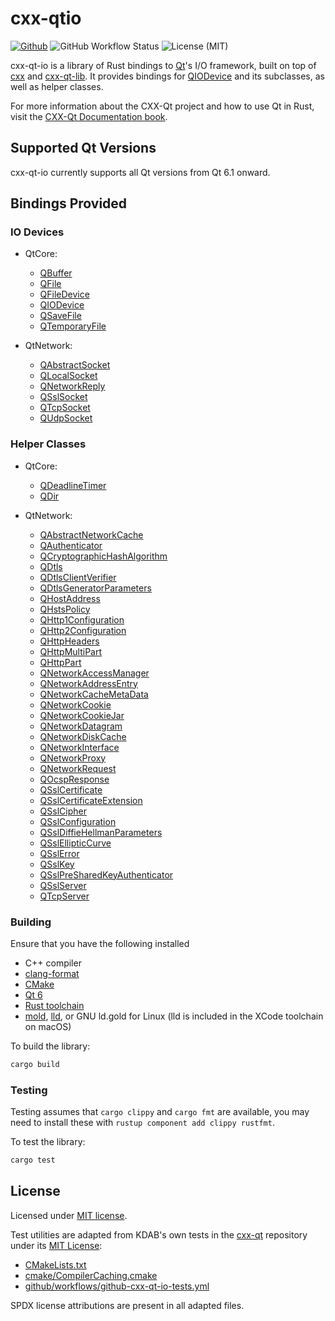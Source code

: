 # cxx-qtio

[![Github](https://img.shields.io/badge/github-jnbooth%2Fcxx--qt--io-informational?logo=github)](https://github.com/jnbooth/cxx-qt)
![GitHub Workflow Status](https://img.shields.io/github/actions/workflow/status/jnbooth/cxx-qt-io/github-cxx-qt-io-tests.yml)
![License (MIT)](https://img.shields.io/crates/l/cxx-qt-io)

cxx-qt-io is a library of Rust bindings to [Qt](https://www.qt.io/)'s I/O framework, built on top of [cxx](https://cxx.rs) and [cxx-qt-lib](https://github.com/KDAB/cxx-qt). It provides bindings for [QIODevice](https://doc.qt.io/qt/qiodevice.html) and its subclasses, as well as helper classes.

For more information about the CXX-Qt project and how to use Qt in Rust, visit the [CXX-Qt Documentation book](https://kdab.github.io/cxx-qt/book/).

## Supported Qt Versions

cxx-qt-io currently supports all Qt versions from Qt 6.1 onward.

## Bindings Provided

### IO Devices

- QtCore:

  - [QBuffer](https://doc.qt.io/qt/qbuffer.html)
  - [QFile](https://doc.qt.io/qt/qfile.html)
  - [QFileDevice](https://doc.qt.io/qt/qfiledevice.html)
  - [QIODevice](https://doc.qt.io/qt/qiodevice.html)
  - [QSaveFile](https://doc.qt.io/qt/qsavefile.html)
  - [QTemporaryFile](https://doc.qt.io/qt/qtemporaryfile.html)

- QtNetwork:
  - [QAbstractSocket](https://doc.qt.io/qt/qabstractsocket.html)
  - [QLocalSocket](https://doc.qt.io/qt/qhttppart.html)
  - [QNetworkReply](https://doc.qt.io/qt/qnetworkreply.html)
  - [QSslSocket](https://doc.qt.io/qt/qsslsocket.html)
  - [QTcpSocket](https://doc.qt.io/qt/qtcpsocket.html)
  - [QUdpSocket](https://doc.qt.io/qt/qudpsocket.html)

### Helper Classes

- QtCore:

  - [QDeadlineTimer](https://doc.qt.io/qt/qdeadlinetimer.html)
  - [QDir](https://doc.qt.io/qt/qdir.html)

- QtNetwork:
  - [QAbstractNetworkCache](https://doc.qt.io/qt/qabstractnetworkcache.html)
  - [QAuthenticator](https://doc.qt.io/qt/qauthenticator.html)
  - [QCryptographicHashAlgorithm](https://doc.qt.io/qt/qcryptographichashalgorithm.html)
  - [QDtls](https://doc.qt.io/qt/qdtls.html)
  - [QDtlsClientVerifier](https://doc.qt.io/qt/qdtlsclientverifier.html)
  - [QDtlsGeneratorParameters](https://doc.qt.io/qt/qdtlsgeneratorparameters.html)
  - [QHostAddress](https://doc.qt.io/qt/qhostaddress.html)
  - [QHstsPolicy](https://doc.qt.io/qt/qhstspolicy.html)
  - [QHttp1Configuration](https://doc.qt.io/qt/qhttp1configuration.html)
  - [QHttp2Configuration](https://doc.qt.io/qt/qhttp2configuration.html)
  - [QHttpHeaders](https://doc.qt.io/qt/qhttpheaders.html)
  - [QHttpMultiPart](https://doc.qt.io/qt/qhttpmultipart.html)
  - [QHttpPart](https://doc.qt.io/qt/qhttppart.html)
  - [QNetworkAccessManager](https://doc.qt.io/qt/qnetworkaccessmanager.html)
  - [QNetworkAddressEntry](https://doc.qt.io/qt/qnetworkaddressentry.html)
  - [QNetworkCacheMetaData](https://doc.qt.io/qt/qnetworkcachemetadata.html)
  - [QNetworkCookie](https://doc.qt.io/qt/qnetworkcookie.html)
  - [QNetworkCookieJar](https://doc.qt.io/qt/qnetworkcookiejar.html)
  - [QNetworkDatagram](https://doc.qt.io/qt/qnetworkdatagram.html)
  - [QNetworkDiskCache](https://doc.qt.io/qt/qnetworkdiskcache.html)
  - [QNetworkInterface](https://doc.qt.io/qt/qnetworkinterface.html)
  - [QNetworkProxy](https://doc.qt.io/qt/qnetworkproxy.html)
  - [QNetworkRequest](https://doc.qt.io/qt/qnetworkrequest.html)
  - [QOcspResponse](https://doc.qt.io/qt/qocspresponse.html)
  - [QSslCertificate](https://doc.qt.io/qt/qsslcertificate.html)
  - [QSslCertificateExtension](https://doc.qt.io/qt/qsslcertificateextension.html)
  - [QSslCipher](https://doc.qt.io/qt/qsslcipher.html)
  - [QSslConfiguration](https://doc.qt.io/qt/qsslconfiguration.html)
  - [QSslDiffieHellmanParameters](https://doc.qt.io/qt/qssldiffiehellmanparameters.html)
  - [QSslEllipticCurve](https://doc.qt.io/qt/qsslellipticcurve.html)
  - [QSslError](https://doc.qt.io/qt/qsslerror.html)
  - [QSslKey](https://doc.qt.io/qt/qsslkey.html)
  - [QSslPreSharedKeyAuthenticator](https://doc.qt.io/qt/qsslpresharedkeyauthenticator.html)
  - [QSslServer](https://doc.qt.io/qt/qsslserver.html)
  - [QTcpServer](https://doc.qt.io/qt/qtcpserver.html)

### Building

Ensure that you have the following installed

- C++ compiler
- [clang-format](https://clang.llvm.org/docs/ClangFormat.html)
- [CMake](https://cmake.org/)
- [Qt 6](https://www.qt.io/)
- [Rust toolchain](https://www.rust-lang.org/)
- [mold](https://github.com/rui314/mold), [lld](https://lld.llvm.org/), or GNU ld.gold for Linux (lld is included in the XCode toolchain on macOS)

To build the library:

```bash
cargo build
```

### Testing

Testing assumes that `cargo clippy` and `cargo fmt` are available, you may need to install these with `rustup component add clippy rustfmt`.

To test the library:

```bash
cargo test
```

## License

Licensed under [MIT license](https://github.com/jnbooth/cxx-qt-io/LICENSE).

Test utilities are adapted from KDAB's own tests in the [cxx-qt](https://github.com/KDAB/cxx-qt) repository under its [MIT License](https://github.com/KDAB/cxx-qt/blob/main/LICENSES/MIT.txt):

- [CMakeLists.txt](./CMakeLists.txt)
- [cmake/CompilerCaching.cmake](./cmake/CompilerCaching.cmake)
- [github/workflows/github-cxx-qt-io-tests.yml](./.github/workflows/github-cxx-qt-io-tests.yml)

SPDX license attributions are present in all adapted files.
